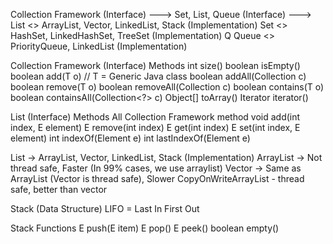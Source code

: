 
Collection Framework (Interface) ---> Set, List, Queue (Interface) --->
    List <> ArrayList, Vector, LinkedList, Stack (Implementation)
    Set <> HashSet, LinkedHashSet, TreeSet (Implementation)
Q   Queue <> PriorityQueue, LinkedList (Implementation)

Collection Framework (Interface) Methods
    int size()
    boolean isEmpty()
    boolean add(T o) // T = Generic Java class
    boolean addAll(Collection<?> c)
    boolean remove(T o)
    boolean removeAll(Collection<?> c)
    boolean contains(T o)
    boolean containsAll(Collection<?> c)
    Object[] toArray()
    Iterator<E> iterator()


List (Interface) Methods
    All Collection Framework method
    void add(int index, E element)
    E remove(int index)
    E get(int index)
    E set(int index, E element)
    int indexOf(Element e)
    int lastIndexOf(Element e)

List -> ArrayList, Vector, LinkedList, Stack (Implementation)
ArrayList -> Not thread safe, Faster (In 99% cases, we use arraylist)
Vector -> Same as ArrayList (Vector is thread safe), Slower
    CopyOnWriteArrayList - thread safe, better than vector
    

Stack (Data Structure)
    LIFO = Last In First Out 

Stack Functions
    E push(E item)
    E pop()
    E peek()
    boolean empty()
